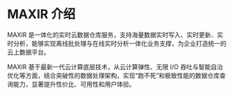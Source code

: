 # MAXIR 介绍
MAXIR 是一体化的实时云数据仓库服务，支持海量数据实时写入、实时更新、实时分析，能够实现离线批处理与在线实时分析一体化业务支撑，为企业打造统一的云上数据平台。

MAXIR 基于最新一代云计算底层技术，从云计算弹性、无限 I/O 吞吐与智能自治优化等方面，结合突破性的数据处理架构，实现“跑不死”和极致性能的数据仓库查询能力，显著提升性价比、可用性和用户体验。

